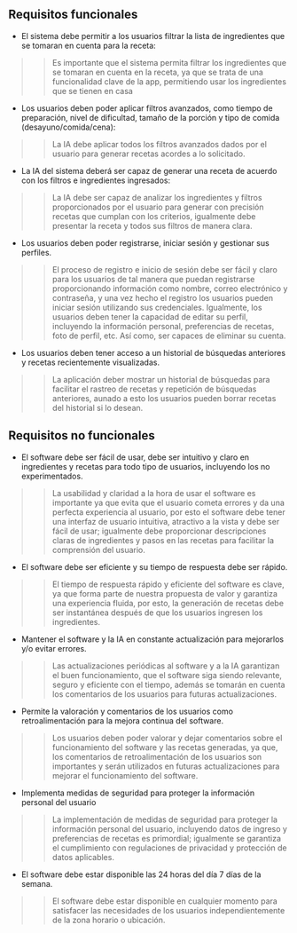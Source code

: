 ## Requisitos funcionales
* El sistema debe permitir a los usuarios filtrar la lista de ingredientes que se tomaran en cuenta para la receta: 
>> Es importante que el sistema permita filtrar los ingredientes que se tomaran en cuenta en la receta, ya que se trata de una funcionalidad clave de la app, permitiendo usar los ingredientes que se tienen en casa
* Los usuarios deben poder aplicar filtros avanzados, como tiempo de preparación, nivel de dificultad, tamaño de la porción y tipo de comida (desayuno/comida/cena): 
>> La IA debe aplicar todos los filtros avanzados dados por el usuario para generar recetas acordes a lo solicitado.
* La IA del sistema deberá ser capaz de generar una receta de acuerdo con los filtros e ingredientes ingresados:
>> La IA debe ser capaz de analizar los ingredientes y filtros proporcionados por el usuario para generar con precisión recetas que cumplan con los criterios, igualmente debe presentar la receta y todos sus filtros de manera clara.
* Los usuarios deben poder registrarse, iniciar sesión y gestionar sus perfiles.
>> El proceso de registro e inicio de sesión debe ser fácil y claro para los usuarios de tal manera que puedan registrarse proporcionando información como nombre, correo electrónico y contraseña, y una vez hecho el registro los usuarios pueden iniciar sesión utilizando sus credenciales. Igualmente, los usuarios deben tener la capacidad de editar su perfil, incluyendo la información personal, preferencias de recetas, foto de perfil, etc. Así como, ser capaces de eliminar su cuenta. 
* Los usuarios deben tener acceso a un historial de búsquedas anteriores y recetas recientemente visualizadas.
>> La aplicación deber mostrar un historial de búsquedas para facilitar el rastreo de recetas y repetición de búsquedas anteriores, aunado a esto los usuarios pueden borrar recetas del historial si lo desean.

## Requisitos no funcionales
* El software debe ser fácil de usar, debe ser intuitivo y claro en ingredientes y recetas para todo tipo de usuarios, incluyendo los no experimentados.
>> La usabilidad y claridad a la hora de usar el software es importante ya que evita que el usuario cometa errores y da una perfecta experiencia al usuario, por esto el software debe tener una interfaz de usuario intuitiva, atractivo a la vista y debe ser fácil de usar; igualmente debe proporcionar descripciones claras de ingredientes y pasos en las recetas para facilitar la comprensión del usuario.
* El software debe ser eficiente y su tiempo de respuesta debe ser rápido.
>> El tiempo de respuesta rápido y eficiente del software es clave, ya que forma parte de nuestra propuesta de valor y garantiza una experiencia fluida, por esto, la generación de recetas debe ser instantánea después de que los usuarios ingresen los ingredientes.
* Mantener el software y la IA en constante actualización para mejorarlos y/o evitar errores.
>> Las actualizaciones periódicas al software y a la IA garantizan el buen funcionamiento, que el software siga siendo relevante, seguro y eficiente con el tiempo, además se tomarán en cuenta los comentarios de los usuarios para futuras actualizaciones.
* Permite la valoración y comentarios de los usuarios como retroalimentación para la mejora continua del software.
>> Los usuarios deben poder valorar y dejar comentarios sobre el funcionamiento del software y las recetas generadas, ya que, los comentarios de retroalimentación de los usuarios son importantes y serán utilizados en futuras actualizaciones para mejorar el funcionamiento del software.
* Implementa medidas de seguridad para proteger la información personal del usuario
>> La implementación de medidas de seguridad para proteger la información personal del usuario, incluyendo datos de ingreso y preferencias de recetas es primordial; igualmente se garantiza el cumplimiento con regulaciones de privacidad y protección de datos aplicables.
* El software debe estar disponible las 24 horas del día 7 días de la semana.
>> El software debe estar disponible en cualquier momento para satisfacer las necesidades de los usuarios independientemente de la zona horario o ubicación.


